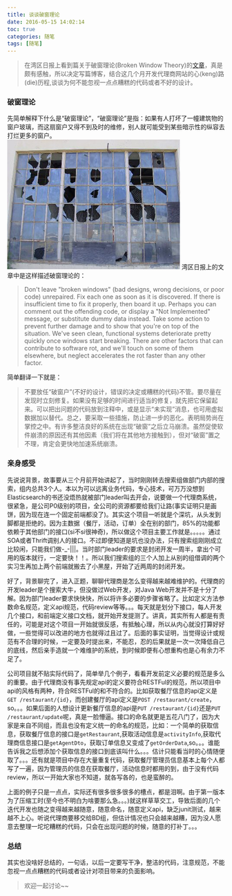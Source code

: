 ```yaml
---
title: 谈谈破窗理论
date: 2016-05-15 14:02:14
toc: true
categories: 随笔
tags: [随笔]
---
```

>在湾区日报上看到篇关于破窗理论(Broken Window Theory)的[文章](http://blog.codinghorror.com/the-broken-window-theory/?utm_source=wanqu.co&utm_campaign=Wanqu+Daily&utm_medium=ios)，真是颇有感触，所以决定写篇博客，结合这几个月开发代理商网站的心(keng)路(die)历程,谈谈为何不能忽视一点点糟糕的代码或者不好的设计。

<!-- more -->
### 破窗理论
先简单解释下什么是“破窗理论”，“破窗理论”是指：如果有人打坏了一幢建筑物的窗户玻璃，而这扇窗户又得不到及时的维修，别人就可能受到某些暗示性的纵容去打烂更多的窗户。
![破窗理论](/images/broken-window.jpg)
湾区日报上的文章中是这样描述破窗理论的：
>Don't leave "broken windows" (bad designs, wrong decisions, or poor code) unrepaired. Fix each one as soon as it is discovered. If there is insufficient time to fix it properly, then board it up. Perhaps you can comment out the offending code, or display a "Not Implemented" message, or substitute dummy data instead. Take some action to prevent further damage and to show that you're on top of the situation.
We've seen clean, functional systems deteriorate pretty quickly once windows start breaking. There are other factors that can contribute to software rot, and we'll touch on some of them elsewhere, but neglect accelerates the rot faster than any other factor.

简单翻译一下就是：
>不要放任“破窗户”(不好的设计，错误的决定或糟糕的代码)不管。要尽量在发现时立刻修复。如果没有足够的时间进行适当的修复，就先把它保留起来。可以把出问题的代码放到注释中，或是显示“未实现”消息，也可用虚拟数据加以替代。总之，要采取一些措施，防止进一步的恶化。表明局势尚在掌控之中。有许多整洁良好的系统在出现“破窗”之后立马崩溃。虽然促使软件崩溃的原因还有其他因素（我们将在其他地方接触到），但对“破窗”置之不理，肯定会更快地加速系统崩溃。



### 亲身感受
先说说背景，故事要从三个月前开始讲起了，当时刚刚转去搜索组做部门内部的搜索，组内总共3个人。本以为可以远离业务代码，专心技术，可万万没想到Elasticsearch的书还没焐热就被部门leader叫去开会，说要做一个代理商系统，很紧急，是公司P0级别的项目，全公司的资源都要给我们让路(事实证明只是画饼，因为现在连一个固定前端都没了)。其实这个项目一听就是个深坑，从头发到脚都是拒绝的。因为主数据（餐厅，活动，订单）全在别的部门，85%的功能都依赖于其他部门的接口(si不si很神奇)，所以做这个项目主要工作就是。。。。。通过SOA或者Thrift调别人的接口。不过即便知道是坑也没办法，只有搜索组刚刚成立比较闲，只能我们做-_-|||。当时部门leader的要求是封闭开发一周半，拿出个可用的版本就行，一定要快！！。所以我们搜索组的三个人加上从别的组借调的两个实习生再加上两个前端就搬去了小黑屋，开始了近两周的封闭开发。

好了，背景聊完了，进入正题，聊聊代理商是怎么变得越来越难维护的。代理商的开发leader是个搜索大牛，但没做过Web开发，对Java Web开发并不是十分了解。因为部门leader要求快快快，所以将许多必要的步骤省略了。比如定义方法参数命名规范，定义api规范，代码review等等。。。每天就是划分下接口，每人开发几个接口，和前端定义接口文档，就开始开发提测了。讲真，其实所有人都是有责任的，可能是对这个项目一开始就很反感，有抵触心理，所以从内心就没打算好好做，一些觉得可以改进的地方也就得过且过了。后面的事实证明，当觉得设计或规范有不合理的时候，一定要及时提出来，不能忍，忍的后果就是一次一次降低自己的底线，然后亲手造就一个难维护的系统，到时候即便有心想重构也是心有余力不足了。

公司项目就不贴实际代码了，简单举几个例子，看看开发前定义必要的规范是多么的重要。由于代理商没有事先规定api的定义要符合RESTFul的规范，所以项目中api的风格有两种，符合RESTFul的和不符合的。比如获取餐厅信息的api定义是`GET /restaurant/{id}`，而创建餐厅的api定义是`POST /restaurant/create`，so。。。如果后面的人想设计更新餐厅信息的api是`PUT /restaurant/{id}`还是`PUT /restaurant/update`呢，真是一脸懵逼。接口的命名就更是五花八门了，因为大家是来自不同组，而且也没有定义统一的命名的规范，比如：一个简单的获取信息，获取餐厅信息的接口是`getRestaurant`,获取活动信息是`activityInfo`,获取代理商信息接口是`getAgentDto`，获取订单信息又变成了`getOrderData`,so。。。谁能告诉我之后想添加个获取信息的接口到底该叫什么。。。估计只能看当时的心情随便取了。。。还有就是项目中存在大量重复代码，获取餐厅管理员信息基本上每个人都写了一遍，因为管理员的信息在获取餐厅，活动信息时都用的到，由于没有代码review，所以一开始大家也不知道，就各写各的，也是蛮醉的。

上面的例子只是一点点，实际还有很多很多很多的槽点，都是泪啊。由于第一版本为了压缩工时(至今也不明白为啥要那么急。。。)就这样草草交工，导致后面的几个迭代开发也随之变得越来越随意，随意命名，随意定义api，缺乏junit测试，越来越不上心。听说代理商要移交给BD组，但估计情况也只会越来越糟，因为没人愿意去整理一坨坨糟糕的代码，只会在出现问题的时候，随意的打补丁。。。

###  总结
其实也没啥好总结的，一句话，以后一定要写干净，整洁的代码，注意规范，不能忽视一点点糟糕的代码或者设计对项目带来的负面影响。
>欢迎一起讨论~~



